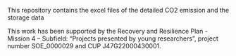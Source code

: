 This repository contains the excel files of the detailed CO2 emission and the storage data

This work has been supported by the Recovery and Resilience Plan - Mission 4 – Subfield: “Projects presented by young researchers”, project number SOE_0000029 and CUP J47G22000430001.
